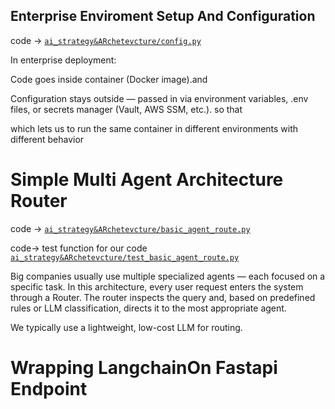 ## Enterprise Enviroment Setup And Configuration 
code -> [`ai_strategy&ARchetevcture/config.py`](ai_strategy&ARchetevcture/config.py)


In enterprise deployment:

Code goes inside container (Docker image).and 

Configuration stays outside — passed in via environment variables, .env files, or secrets manager (Vault, AWS SSM, etc.). so that 


which  lets us to  run the same container in different environments with different behavior 


# Simple Multi Agent Architecture Router 
code ->  [`ai_strategy&ARchetevcture/basic_agent_route.py`](ai_strategy&ARchetevcture/basic_agent_route.py)


code-> test function for our code [`ai_strategy&ARchetevcture/test_basic_agent_route.py`](ai_strategy&ARchetevcture/test_basic_agent_route.py)

Big companies usually use multiple specialized agents — each focused on a specific task.
In this architecture, every user request enters the system through a Router.
The router inspects the query and, based on predefined rules or LLM classification, directs it to the most appropriate agent.

We typically use a lightweight, low-cost LLM for routing.

# Wrapping LangchainOn Fastapi Endpoint 
